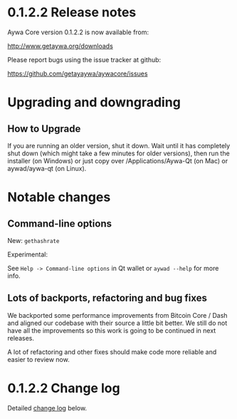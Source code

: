 0.1.2.2 Release notes
====================


Aywa Core version 0.1.2.2 is now available from:

  http://www.getaywa.org/downloads

Please report bugs using the issue tracker at github:

  https://github.com/getayaywa/aywacore/issues



# Upgrading and downgrading

## How to Upgrade

If you are running an older version, shut it down. Wait until it has completely
shut down (which might take a few minutes for older versions), then run the
installer (on Windows) or just copy over /Applications/Aywa-Qt (on Mac) or
aywad/aywa-qt (on Linux).

# Notable changes

## Command-line options

New: `gethashrate`

Experimental: ` `

See `Help -> Command-line options` in Qt wallet or `aywad --help` for more info.

## Lots of backports, refactoring and bug fixes

We backported some performance improvements from Bitcoin Core / Dash and aligned our codebase with their source a little bit better. We still do not have all the improvements so this work is going to be continued in next releases.

A lot of refactoring and other fixes should make code more reliable and easier to review now.

# 0.1.2.2 Change log

Detailed [change log](https://github.com/getaywa/aywacore/compare/v0.1.2.1...aywacore:v0.1.2.2) below.